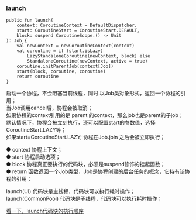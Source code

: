### launch  
  
```
public fun launch(
    context: CoroutineContext = DefaultDispatcher,
    start: CoroutineStart = CoroutineStart.DEFAULT,
    block: suspend CoroutineScope.() -> Unit
): Job {
    val newContext = newCoroutineContext(context)
    val coroutine = if (start.isLazy)
        LazyStandaloneCoroutine(newContext, block) else
        StandaloneCoroutine(newContext, active = true)
    coroutine.initParentJob(context[Job])
    start(block, coroutine, coroutine)
    return coroutine
}
```
启动一个协程，不会阻塞当前线程，同时 以Job类对象形式，返回一个协程的引用；  
当Job调用cancel后，协程会被取消；  
如果协程的context引用的是 parent 的context，那么job也是parent的子job；  
默认情况下，协程会被立刻执行，还可以配置start的参数值，选择CoroutineStart.LAZY等；  
如果start=CoroutineStart.LAZY; 协程在Job.join 之后会被立即执行；    

● context  协程上下文；  
● start  协程启动选项；  
● block  协程真正要执行的代码块，必须是suspend修饰的挂起函数；  
● return  函数返回一个Job类型，Job是协程创建的后台任务的概念，它持有该协程的引用；  

launch(UI)  代码块是主线程，代码块可以执行耗时操作；  
launch(CommonPool) 代码块是子线程，代码块可以执行耗时操作；  

[看一下，launch代码块的执行顺序](../launch/launchOrder.md)   

